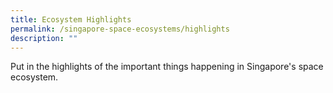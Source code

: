 ```yaml
---
title: Ecosystem Highlights
permalink: /singapore-space-ecosystems/highlights
description: ""
---
```

Put in the highlights of the important things happening in Singapore's space ecosystem.